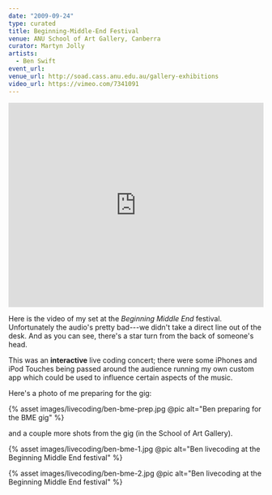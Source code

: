 ```yaml
---
date: "2009-09-24"
type: curated
title: Beginning-Middle-End Festival
venue: ANU School of Art Gallery, Canberra
curator: Martyn Jolly
artists:
  - Ben Swift
event_url:
venue_url: http://soad.cass.anu.edu.au/gallery-exhibitions
video_url: https://vimeo.com/7341091
---
```


<div style="padding:80% 0 0 0;position:relative;"><iframe src="https://player.vimeo.com/video/7341091?color=be2edd" style="position:absolute;top:0;left:0;width:100%;height:100%;" frameborder="0" webkitallowfullscreen mozallowfullscreen allowfullscreen></iframe></div><script src="https://player.vimeo.com/api/player.js"></script>

Here is the video of my set at the _Beginning Middle End_ festival.
Unfortunately the audio's pretty bad---we didn't take a direct line out of the
desk. And as you can see, there's a star turn from the back of someone's head.

This was an **interactive** live coding concert; there were some iPhones and
iPod Touches being passed around the audience running my own custom app which
could be used to influence certain aspects of the music.

Here's a photo of me preparing for the gig:

{% asset images/livecoding/ben-bme-prep.jpg @pic alt="Ben preparing for the BME gig" %}

and a couple more shots from the gig (in the School of Art Gallery).

{% asset images/livecoding/ben-bme-1.jpg @pic alt="Ben livecoding at the Beginning Middle End festival" %}

{% asset images/livecoding/ben-bme-2.jpg @pic alt="Ben livecoding at the Beginning Middle End festival" %}
